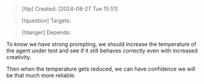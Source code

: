 
>[!tip] Created: [2024-08-27 Tue 15:51]

>[!question] Targets: 

>[!danger] Depends: 

To know we have strong prompting, we should increase the temperature of the agent under test and see if it still behaves correctly even with increased creativity.  

Then when the temperature gets reduced, we can have confidence we will be that much more reliable.